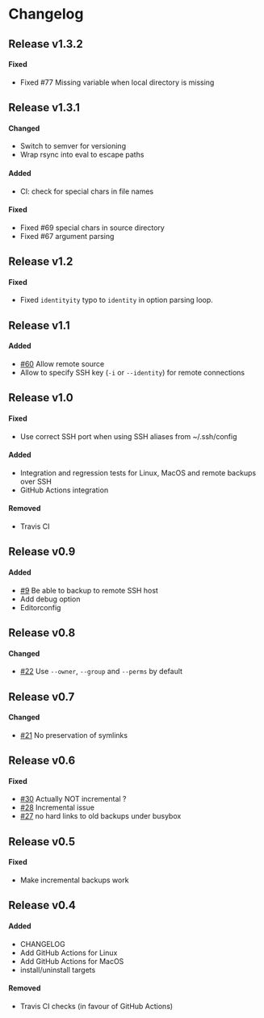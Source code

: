 # Changelog


## Release v1.3.2

#### Fixed
- Fixed #77 Missing variable when local directory is missing


## Release v1.3.1

#### Changed
- Switch to semver for versioning
- Wrap rsync into eval to escape paths

#### Added
- CI: check for special chars in file names

#### Fixed
- Fixed #69 special chars in source directory
- Fixed #67 argument parsing


## Release v1.2

#### Fixed
- Fixed `identityity` typo to `identity` in option parsing loop.


## Release v1.1

#### Added
- [#60](https://github.com/cytopia/linux-timemachine/issues/60) Allow remote source
- Allow to specify SSH key (`-i` or `--identity`) for remote connections


## Release v1.0

#### Fixed
- Use correct SSH port when using SSH aliases from ~/.ssh/config

#### Added
- Integration and regression tests for Linux, MacOS and remote backups over SSH
- GitHub Actions integration

#### Removed
- Travis CI


## Release v0.9

#### Added
- [#9](https://github.com/cytopia/linux-timemachine/issues/9) Be able to backup to remote SSH host
- Add debug option
- Editorconfig


## Release v0.8

#### Changed
- [#22](https://github.com/cytopia/linux-timemachine/issues/22) Use `--owner`, `--group` and `--perms` by default


## Release v0.7

#### Changed
- [#21](https://github.com/cytopia/linux-timemachine/issues/21) No preservation of symlinks


## Release v0.6

#### Fixed
- [#30](https://github.com/cytopia/linux-timemachine/issues/30) Actually NOT incremental ?
- [#28](https://github.com/cytopia/linux-timemachine/issues/28) Incremental issue
- [#27](https://github.com/cytopia/linux-timemachine/issues/27) no hard links to old backups under busybox


## Release v0.5

#### Fixed
- Make incremental backups work


## Release v0.4

#### Added
- CHANGELOG
- Add GitHub Actions for Linux
- Add GitHub Actions for MacOS
- install/uninstall targets

#### Removed
- Travis CI checks (in favour of GitHub Actions)
